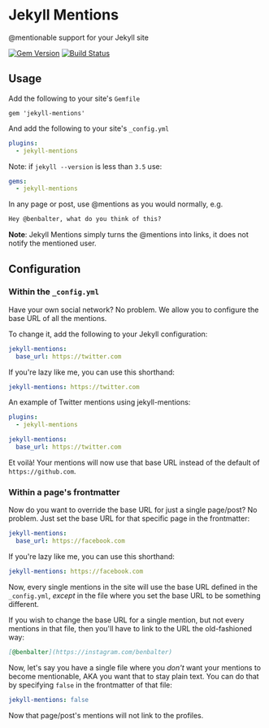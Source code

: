 # Jekyll Mentions

@mentionable support for your Jekyll site

[![Gem Version](https://badge.fury.io/rb/jekyll-mentions.svg)](http://badge.fury.io/rb/jekyll-mentions)
[![Build Status](https://travis-ci.org/jekyll/jekyll-mentions.svg?branch=master)](https://travis-ci.org/jekyll/jekyll-mentions)

## Usage

Add the following to your site's `Gemfile`

```
gem 'jekyll-mentions'
```

And add the following to your site's `_config.yml`

```yml
plugins:
  - jekyll-mentions
```

Note: if `jekyll --version` is less than `3.5` use:

```yml
gems:
  - jekyll-mentions
```

In any page or post, use @mentions as you would normally, e.g.

```markdown
Hey @benbalter, what do you think of this?
```

**Note**: Jekyll Mentions simply turns the @mentions into links, it does not notify the mentioned user.

## Configuration

### Within the `_config.yml`

Have your own social network? No problem. We allow you to configure the base URL of all the mentions.

To change it, add the following to your Jekyll configuration:

```yaml
jekyll-mentions:
  base_url: https://twitter.com
```

If you're lazy like me, you can use this shorthand:

```yaml
jekyll-mentions: https://twitter.com
```

An example of Twitter mentions using jekyll-mentions:

```yaml
plugins:
  - jekyll-mentions

jekyll-mentions:
  base_url: https://twitter.com
```

Et voilà! Your mentions will now use that base URL instead of the default of `https://github.com`.

### Within a page's frontmatter

Now do you want to override the base URL for just a single page/post? No problem. Just set the base URL for that specific page in the frontmatter:

```yaml
jekyll-mentions:
  base_url: https://facebook.com
```

If you're lazy like me, you can use this shorthand:

```yaml
jekyll-mentions: https://facebook.com
```

Now, every single mentions in the site will use the base URL defined in the `_config.yml`, _except_ in the file where you set the base URL to be something different.

If you wish to change the base URL for a single mention, but not every mentions in that file, then you'll have to link to the URL the old-fashioned way:

```markdown
[@benbalter](https://instagram.com/benbalter)
```

Now, let's say you have a single file where you _don't_ want your mentions to become mentionable, AKA you want that to stay plain text. You can do that by specifying `false` in the frontmatter of that file:

```yaml
jekyll-mentions: false
```

Now that page/post's mentions will not link to the profiles.
